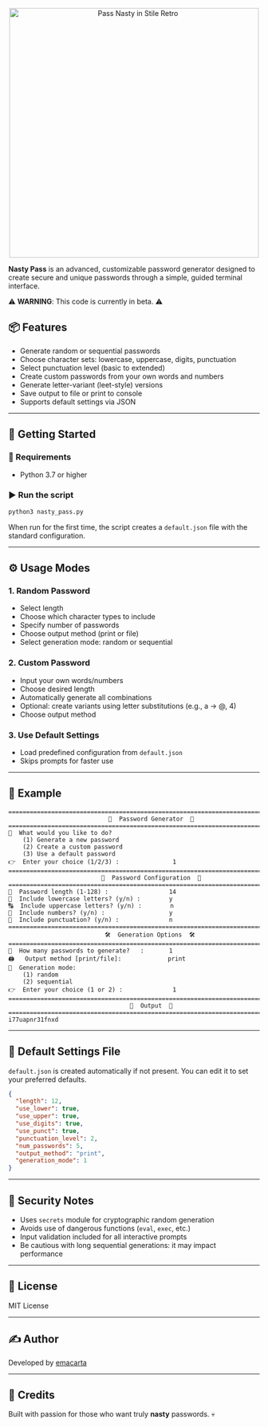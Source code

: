 <p align="center">
  <img src="https://github.com/user-attachments/assets/430461e5-2360-4ae5-b5c9-dc4a4190a964" alt="Pass Nasty in Stile Retro" width="500" />
</p>


**Nasty Pass** is an advanced, customizable password generator designed to create secure and unique passwords through a simple, guided terminal interface.

⚠️ **WARNING**: This code is currently in beta. ⚠️

## 📦 Features

- Generate random or sequential passwords
- Choose character sets: lowercase, uppercase, digits, punctuation
- Select punctuation level (basic to extended)
- Create custom passwords from your own words and numbers
- Generate letter-variant (leet-style) versions
- Save output to file or print to console
- Supports default settings via JSON

---

## 🚀 Getting Started

### 🔧 Requirements

- Python 3.7 or higher

### ▶️ Run the script

```bash
python3 nasty_pass.py
```

When run for the first time, the script creates a `default.json` file with the standard configuration.

---

## ⚙️ Usage Modes

### 1. **Random Password**
- Select length
- Choose which character types to include
- Specify number of passwords
- Choose output method (print or file)
- Select generation mode: random or sequential

### 2. **Custom Password**
- Input your own words/numbers
- Choose desired length
- Automatically generate all combinations
- Optional: create variants using letter substitutions (e.g., a → @, 4)
- Choose output method

### 3. **Use Default Settings**
- Load predefined configuration from `default.json`
- Skips prompts for faster use

---

## 🧠 Example

```text
================================================================================
                            🔐  Password Generator  🔐                            
================================================================================
🤌  What would you like to do?                                                   
    (1) Generate a new password
    (2) Create a custom password
    (3) Use a default password
👉  Enter your choice (1/2/3) :               1
================================================================================
                          🔧  Password Configuration  🔧                          
================================================================================
🔢  Password length (1-128) :                 14
🔡  Include lowercase letters? (y/n) :        y
🔠  Include uppercase letters? (y/n) :        n
🔢  Include numbers? (y/n) :                  y
🔣  Include punctuation? (y/n) :              n
================================================================================
                           🛠️  Generation Options  🛠️                           
================================================================================
🔢  How many passwords to generate?   :       1
🖨️   Output method [print/file]:             print
🎲  Generation mode:                                                             
    (1) random
    (2) sequential
👉  Enter your choice (1 or 2) :              1
================================================================================
                                  📝  Output  📝                                  
================================================================================
i77uapnr31fnxd

```

---

## 📁 Default Settings File

`default.json` is created automatically if not present. You can edit it to set your preferred defaults.

```json
{
  "length": 12,
  "use_lower": true,
  "use_upper": true,
  "use_digits": true,
  "use_punct": true,
  "punctuation_level": 2,
  "num_passwords": 5,
  "output_method": "print",
  "generation_mode": 1
}
```

---

## 🔐 Security Notes

- Uses `secrets` module for cryptographic random generation
- Avoids use of dangerous functions (`eval`, `exec`, etc.)
- Input validation included for all interactive prompts
- Be cautious with long sequential generations: it may impact performance

---

## 📄 License

MIT License

---

## ✍️ Author

Developed by [emacarta](https://github.com/emacarta)


---

## 💋 Credits

Built with passion for those who want truly **nasty** passwords. 💀

